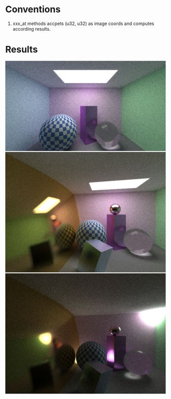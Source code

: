 # Conventions
1. xxx_at methods accpets (u32, u32) as image coords and computes according results.

# Results

![](/assets/nice.png)
![](/assets/ballwall.png)
![](/assets/litup.png)